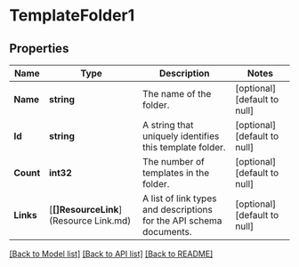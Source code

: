 # TemplateFolder1

## Properties
Name | Type | Description | Notes
------------ | ------------- | ------------- | -------------
**Name** | **string** | The name of the folder. | [optional] [default to null]
**Id** | **string** | A string that uniquely identifies this template folder. | [optional] [default to null]
**Count** | **int32** | The number of templates in the folder. | [optional] [default to null]
**Links** | [**[]ResourceLink**](Resource Link.md) | A list of link types and descriptions for the API schema documents. | [optional] [default to null]

[[Back to Model list]](../README.md#documentation-for-models) [[Back to API list]](../README.md#documentation-for-api-endpoints) [[Back to README]](../README.md)

